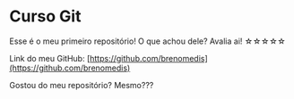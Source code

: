 # Curso Git

Esse é o meu primeiro repositório!
O que achou dele? Avalia ai!
☆☆☆☆☆

Link do meu GitHub: [https://github.com/brenomedis](https://github.com/brenomedis)

Gostou do meu repositório? Mesmo???